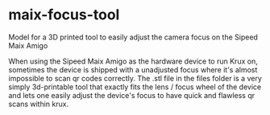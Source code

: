# maix-focus-tool
Model for a 3D printed tool to easily adjust the camera focus on the Sipeed Maix Amigo

When using the Sipeed Maix Amigo as the hardware device to run Krux on, sometimes the device is shipped with a unadjusted focus where it's almost impossible to scan qr codes correctly. The .stl file in the files folder is a very simply 3d-printable tool that exactly fits the lens / focus wheel of the device and lets one easily adjust the device's focus to have quick and flawless qr scans within krux.
